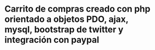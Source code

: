Carrito de compras creado con php orientado a objetos PDO, ajax, mysql, bootstrap de twitter y integración con paypal
===============================================================================================================